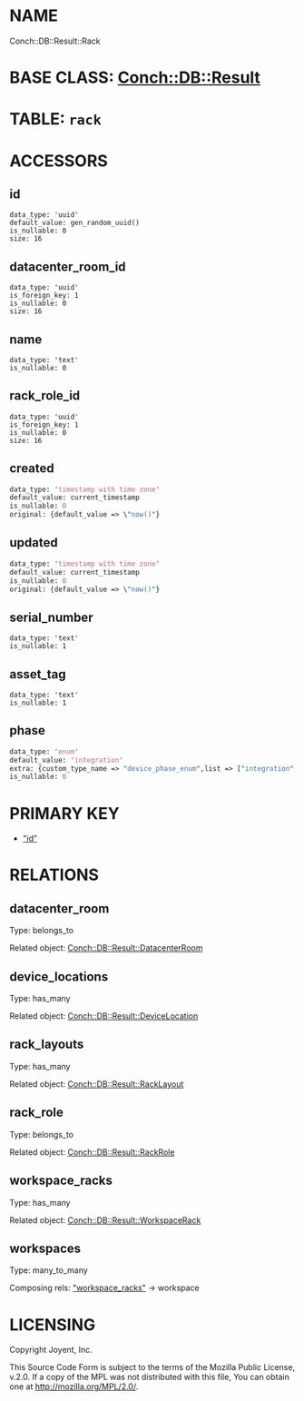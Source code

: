 # NAME

Conch::DB::Result::Rack

# BASE CLASS: [Conch::DB::Result](https://metacpan.org/pod/Conch::DB::Result)

# TABLE: `rack`

# ACCESSORS

## id

```
data_type: 'uuid'
default_value: gen_random_uuid()
is_nullable: 0
size: 16
```

## datacenter\_room\_id

```
data_type: 'uuid'
is_foreign_key: 1
is_nullable: 0
size: 16
```

## name

```
data_type: 'text'
is_nullable: 0
```

## rack\_role\_id

```
data_type: 'uuid'
is_foreign_key: 1
is_nullable: 0
size: 16
```

## created

```perl
data_type: 'timestamp with time zone'
default_value: current_timestamp
is_nullable: 0
original: {default_value => \"now()"}
```

## updated

```perl
data_type: 'timestamp with time zone'
default_value: current_timestamp
is_nullable: 0
original: {default_value => \"now()"}
```

## serial\_number

```
data_type: 'text'
is_nullable: 1
```

## asset\_tag

```
data_type: 'text'
is_nullable: 1
```

## phase

```perl
data_type: 'enum'
default_value: 'integration'
extra: {custom_type_name => "device_phase_enum",list => ["integration","installation","production","diagnostics","decommissioned"]}
is_nullable: 0
```

# PRIMARY KEY

- ["id"](#id)

# RELATIONS

## datacenter\_room

Type: belongs\_to

Related object: [Conch::DB::Result::DatacenterRoom](https://metacpan.org/pod/Conch::DB::Result::DatacenterRoom)

## device\_locations

Type: has\_many

Related object: [Conch::DB::Result::DeviceLocation](https://metacpan.org/pod/Conch::DB::Result::DeviceLocation)

## rack\_layouts

Type: has\_many

Related object: [Conch::DB::Result::RackLayout](https://metacpan.org/pod/Conch::DB::Result::RackLayout)

## rack\_role

Type: belongs\_to

Related object: [Conch::DB::Result::RackRole](https://metacpan.org/pod/Conch::DB::Result::RackRole)

## workspace\_racks

Type: has\_many

Related object: [Conch::DB::Result::WorkspaceRack](https://metacpan.org/pod/Conch::DB::Result::WorkspaceRack)

## workspaces

Type: many\_to\_many

Composing rels: ["workspace\_racks"](#workspace_racks) -> workspace

# LICENSING

Copyright Joyent, Inc.

This Source Code Form is subject to the terms of the Mozilla Public License,
v.2.0. If a copy of the MPL was not distributed with this file, You can obtain
one at http://mozilla.org/MPL/2.0/.
